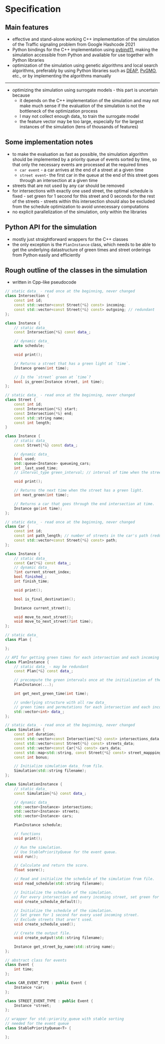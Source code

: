 # Specification

## Main features
- effective and stand-alone working C++ implementation of the simulation of the Traffic signaling problem from Google Hashcode 2021
- Python bindings for the C++ implementation using [pybind11](https://pybind11.readthedocs.io/), making the simulation accessible from Python and available for use together with Python libraries
- optimization of the simulation using genetic algorithms and local search algorithms, preferably by using Python libraries such as [DEAP](https://deap.readthedocs.io/), [PyGMO](https://esa.github.io/pygmo2/), etc., or by implementing the algorithms manually
---
- optimizing the simulation using surrogate models - this part is uncertain because
  - it depends on the C++ implementation of the simulation and may not make much sense if the evaluation of the
    simulation is not the bottleneck of the optimization process
  - I may not collect enough data_ to train the surrogate model
  - the feature vector may be too large, especially for the largest instances of the simulation (tens of thousands of
    features)

## Some implementation notes
- to make the evaluation as fast as possible, the simulation algorithm should be implemented by a priority queue of events sorted by time, so that only the necessary events are processed at the required times
    - `car event` - a car arrives at the end of a street at a given time
    - `street event`- the first car in the queue at the end of this street goes through an intersection at a given time
- streets that are not used by any car should be removed
- for intersections with exactly one used street, the optimal schedule is fixed - set green for 1 second for this street and 0 seconds for the rest of the streets - streets within this intersection should also be excluded from the schedule optimization to avoid unnecessary computations
- no explicit parallelization of the simulation, only within the libraries

## Python API for the simulation

- mostly just straightforward wrappers for the C++ classes
- the only exception is the `PlanInstance` class, which needs to be able to get the underlying datastructure of green
  times and street orderings from Python easily and efficiently

## Rough outline of the classes in the simulation
- written in Cpp-like pseudocode

```cpp
// static data_ - read once at the beginning, never changed
class Intersection {
    const int id;
    const std::vector<const Street{*&} const> incoming;
    const std::vector<const Street{*&} const> outgoing; // redundant
};

class Instance {
    // static data_
    const Intersection{*&} const data_;

    // dynamic data_
    auto schedule;

    void print();

    // Returns a street that has a green light at `time`.
    Instance green(int time);

    // Is the `street` green at `time`?
    bool is_green(Instance street, int time);
};
```

```cpp
// static data_ - read once at the beginning, never changed
class Street {
    const int id;
    const Intersection{*&} start;
    const Intersection{*&} end;
    const std::string name;
    const int length;
}

class Instance {
    // static data_
    const Street{*&} const data_;

    // dynamic data_
    bool used;
    std::queue<Instance> queueing_cars;
    int _last_used_time;
    // interval_type green_interval; // interval of time when the street is green (modulo the cycle of the intersection)

    void print();

    // Returns the next time when the street has a green light.
    int next_green(int time);

    // Returns a car that goes through the end intersection at time.
    Instance go(int time);
};
```

```cpp
// static data_ - read once at the beginning, never changed
class Car {
    const int id;
    const int path_length; // number of streets in the car's path (redundant)
    const std::vector<const Street{*&} const> path;
};

class Instance {
    // static data_
    const Car{*&} const data_;
    // dynamic data_
    ?int current_street_index;
    bool finished_;
    int finish_time;

    void print();

    bool is_final_destination();

    Instance current_street();

    void move_to_next_street();
    void move_to_next_street(?int time);
};
```

```cpp
// static data_
class Plan {

};

// API for getting green times for each intersection and each incoming street and the ordering
class PlanInstance {
    // static data_ - may be redundant
    const Plan{*&} const data_;

    // precompute the green intervals once at the initialization of the schedule
    PlanInstance(...);

    int get_next_green_time(int time);

    // underlying structure with all raw data_
    // green times and permutations for each intersection and each incoming street
    std::vector<int> data_;
};
```

```cpp
// static data_ - read once at the beginning, never changed
class Simulation {
    const int duration;
    const std::vector<const Intersection{*&} const> intersections_data;
    const std::vector<const Street{*&} const> streets_data;
    const std::vector<const Car{*&} const> cars_data;
    const std::map<std::string, const Street{*&} const> street_mappping;
    const int bonus;

    // Initialize simulation data_ from file.
    Simulation(std::string filename);
};

class SimulationInstance {
    // static data_
    const Simulation{*&} const data_;

    // dynamic data_
    std::vector<Instance> intersections;
    std::vector<Instance> streets;
    std::vector<Instance> cars;

    PlanInstance schedule;

    // functions
    void print();

    // Run the simulation.
    // Use StablePriorityQueue for the event queue.
    void run();

    // Calculate and return the score.
    float score();

    // Read and initialize the schedule of the simulation from file.
    void read_schedule(std::string filename);

    // Initialize the schedule of the simulation.
    // For every intersection and every incoming street, set green for 1 second.
    void create_schedule_default();

    // Initialize the schedule of the simulation.
    // Set green for 1 second for every used incoming street. 
    // Exclude streets that aren't used.
    void create_schedule_used();

    // Create the output file.
    void create_output(std::string filename);

    Instance get_street_by_name(std::string name);
};
```

```cpp
// abstract class for events
class Event {
    int time;
};

class CAR_EVENT_TYPE : public Event {
    Instance *car;
};

class STREET_EVENT_TYPE : public Event {
    Instance *street;
};
```

```cpp
// wrapper for std::priority_queue with stable sorting
// needed for the event queue
class StablePriorityQueue<T> {

};
```
